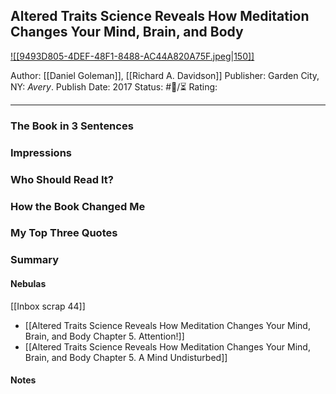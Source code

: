 ## Altered Traits Science Reveals How Meditation Changes Your Mind, Brain, and Body

[ ![[9493D805-4DEF-48F1-8488-AC44A820A75F.jpeg|150]] ](https://www.amazon.com/gp/aw/d/B01N3BUE70/ref=tmm_kin_swatch_0?ie=UTF8&qid=1668131503&sr=8-1)

Author: [[Daniel Goleman]], [[Richard A. Davidson]]
Publisher: Garden City, NY: _Avery_.
Publish Date: 2017
Status: #💫/⏳ 
Rating:

___

### The Book in 3 Sentences



### Impressions



### Who Should Read It?



### How the Book Changed Me



### My Top Three Quotes



### Summary



#### Nebulas

[[Inbox scrap 44]]

- [[Altered Traits Science Reveals How Meditation Changes Your Mind, Brain, and Body Chapter 5. Attention!]]
- [[Altered Traits Science Reveals How Meditation Changes Your Mind, Brain, and Body Chapter 5. A Mind Undisturbed]]

#### Notes


